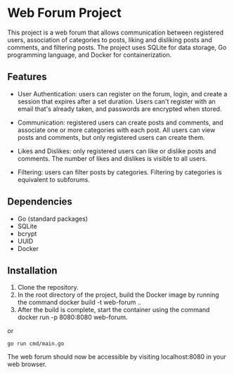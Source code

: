 # Web Forum Project

This project is a web forum that allows communication between registered users, association of categories to posts, liking and disliking posts and comments, and filtering posts. The project uses SQLite for data storage, Go programming language, and Docker for containerization.

## Features

* User Authentication: users can register on the forum, login, and create a session that expires after a set duration. Users can't register with an email that's already taken, and passwords are encrypted when stored.

* Communication: registered users can create posts and comments, and associate one or more categories with each post. All users can view posts and comments, but only registered users can create them.

* Likes and Dislikes: only registered users can like or dislike posts and comments. The number of likes and dislikes is visible to all users.

* Filtering: users can filter posts by categories. Filtering by categories is equivalent to subforums.


## Dependencies

   * Go (standard packages)
   * SQLite
   * bcrypt
   * UUID
   * Docker

## Installation

1. Clone the repository.
2.    In the root directory of the project, build the Docker image by running the command docker build -t web-forum ..
3.    After the build is complete, start the container using the command docker run -p 8080:8080 web-forum.

or 

```go run cmd/main.go```


The web forum should now be accessible by visiting localhost:8080 in your web browser.


